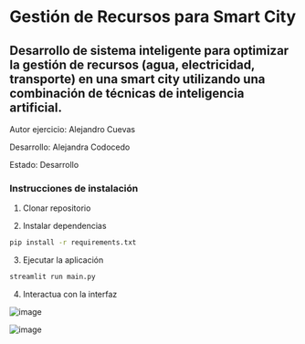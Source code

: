 # Gestión de Recursos para Smart City

Desarrollo de sistema inteligente para optimizar la gestión de recursos (agua,
electricidad, transporte) en una smart city utilizando una combinación de técnicas
de inteligencia artificial.
----

Autor ejercicio: Alejandro Cuevas 

Desarrollo: Alejandra Codocedo

Estado: Desarrollo


### Instrucciones de instalación

1. Clonar repositorio

2. Instalar dependencias

```bash
pip install -r requirements.txt
```

3. Ejecutar la aplicación

```bash
streamlit run main.py
```

4. Interactua con la interfaz

![image](https://github.com/user-attachments/assets/5e667b78-9d29-4b68-b903-e1620276e579)

![image](https://github.com/user-attachments/assets/d02dd7d6-9576-4772-a417-c9cd63e5d620)






